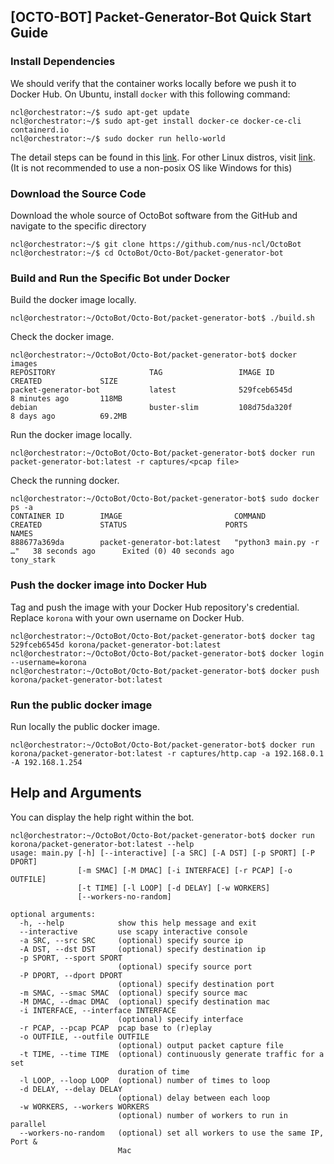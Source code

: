 ## [OCTO-BOT] Packet-Generator-Bot Quick Start Guide

### Install Dependencies

We should verify that the container works locally before we push it to Docker Hub. On Ubuntu, install `docker` with this following command:

```console
ncl@orchestrator:~/$ sudo apt-get update
ncl@orchestrator:~/$ sudo apt-get install docker-ce docker-ce-cli containerd.io
ncl@orchestrator:~/$ sudo docker run hello-world
``` 
The detail steps can be found in this [link](https://docs.docker.com/install/linux/docker-ce/ubuntu/).
For other Linux distros, visit [link](https://docs.docker.com/engine/install/). (It is not recommended to use a non-posix OS like Windows for this)

### Download the Source Code
 
Download the whole source of OctoBot software from the GitHub and navigate to the specific directory
 
```console
ncl@orchestrator:~/$ git clone https://github.com/nus-ncl/OctoBot
ncl@orchestrator:~/$ cd OctoBot/Octo-Bot/packet-generator-bot
```
 
### Build and Run the Specific Bot under Docker
 
Build the docker image locally.
 
```console
ncl@orchestrator:~/OctoBot/Octo-Bot/packet-generator-bot$ ./build.sh
```

Check the docker image.

```console
ncl@orchestrator:~/OctoBot/Octo-Bot/packet-generator-bot$ docker images
REPOSITORY                     TAG                 IMAGE ID            CREATED             SIZE
packet-generator-bot           latest              529fceb6545d        8 minutes ago       118MB
debian                         buster-slim         108d75da320f        8 days ago          69.2MB

```

Run the docker image locally.

```console
ncl@orchestrator:~/OctoBot/Octo-Bot/packet-generator-bot$ docker run packet-generator-bot:latest -r captures/<pcap file>
```

Check the running docker.

```console
ncl@orchestrator:~/OctoBot/Octo-Bot/packet-generator-bot$ sudo docker ps -a
CONTAINER ID        IMAGE                         COMMAND                  CREATED             STATUS                      PORTS               NAMES
888677a369da        packet-generator-bot:latest   "python3 main.py -r …"   38 seconds ago      Exited (0) 40 seconds ago                       tony_stark
```

### Push the docker image into Docker Hub

Tag and push the image with your Docker Hub repository's credential. Replace `korona` with your own username on Docker Hub.

```console
ncl@orchestrator:~/OctoBot/Octo-Bot/packet-generator-bot$ docker tag 529fceb6545d korona/packet-generator-bot:latest
ncl@orchestrator:~/OctoBot/Octo-Bot/packet-generator-bot$ docker login --username=korona
ncl@orchestrator:~/OctoBot/Octo-Bot/packet-generator-bot$ docker push korona/packet-generator-bot:latest
```

### Run the public docker image

Run locally the public docker image.

```console
ncl@orchestrator:~/OctoBot/Octo-Bot/packet-generator-bot$ docker run korona/packet-generator-bot:latest -r captures/http.cap -a 192.168.0.1 -A 192.168.1.254
```

## Help and Arguments

You can display the help right within the bot.

```console
ncl@orchestrator:~/OctoBot/Octo-Bot/packet-generator-bot$ docker run korona/packet-generator-bot:latest --help
usage: main.py [-h] [--interactive] [-a SRC] [-A DST] [-p SPORT] [-P DPORT]
               [-m SMAC] [-M DMAC] [-i INTERFACE] [-r PCAP] [-o OUTFILE]
               [-t TIME] [-l LOOP] [-d DELAY] [-w WORKERS]
               [--workers-no-random]

optional arguments:
  -h, --help            show this help message and exit
  --interactive         use scapy interactive console
  -a SRC, --src SRC     (optional) specify source ip
  -A DST, --dst DST     (optional) specify destination ip
  -p SPORT, --sport SPORT
                        (optional) specify source port
  -P DPORT, --dport DPORT
                        (optional) specify destination port
  -m SMAC, --smac SMAC  (optional) specify source mac
  -M DMAC, --dmac DMAC  (optional) specify destination mac
  -i INTERFACE, --interface INTERFACE
                        (optional) specify interface
  -r PCAP, --pcap PCAP  pcap base to (r)eplay
  -o OUTFILE, --outfile OUTFILE
                        (optional) output packet capture file
  -t TIME, --time TIME  (optional) continuously generate traffic for a set
                        duration of time
  -l LOOP, --loop LOOP  (optional) number of times to loop
  -d DELAY, --delay DELAY
                        (optional) delay between each loop
  -w WORKERS, --workers WORKERS
                        (optional) number of workers to run in parallel
  --workers-no-random   (optional) set all workers to use the same IP, Port &
                        Mac

```